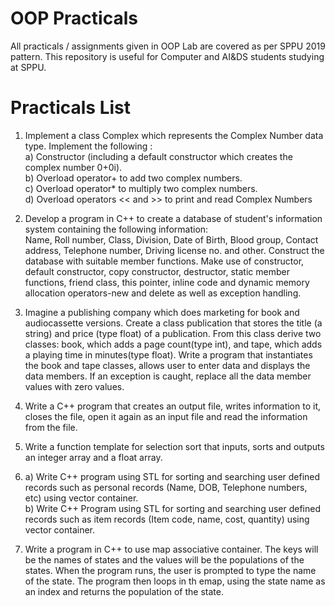 # OOP Practicals

All practicals / assignments given in OOP Lab are covered as per SPPU 2019 pattern. This repository is useful for Computer and AI&DS students studying at SPPU.

# Practicals List
1. Implement a class Complex which represents the Complex Number data type. Implement the following :  
    a) Constructor (including a default constructor which creates the complex number 0+0i).  
    b) Overload operator+ to add two complex numbers.  
    c) Overload operator* to multiply two complex numbers.  
    d) Overload operators << and >> to print and read Complex Numbers

2. Develop a program in C++ to create a database of student's information system containing the following information:  
Name, Roll number, Class, Division, Date of Birth, Blood group, Contact address, Telephone number, Driving license no. and other. Construct the database with suitable member functions. Make use of constructor, default constructor, copy constructor, destructor, static member functions, friend class, this pointer, inline code and dynamic memory allocation operators-new and delete as well as exception handling.

3. Imagine a publishing company which does marketing for book and audiocassette versions.
Create a class publication that stores the title (a string) and price (type float) of a publication. From this class derive two classes: book, which adds a page count(type int), and tape, which adds a playing time in minutes(type float). Write a program that 
instantiates the book and tape classes, allows user to enter data and displays the data members. If an exception is caught, replace all the data member values with zero values.

4. Write a C++ program that creates an output file, writes information to it, closes the file, open it again as an input file and read the information from the file.

5. Write a function template for selection sort that inputs, sorts and outputs an integer array and a float array.

6.
    a) Write C++ program using STL for sorting and searching user defined records such as personal records (Name, DOB, Telephone numbers, etc) using vector container.  
    b) Write C++ Program using STL for sorting and searching user defined records such as item records (Item code, name, cost, quantity) using vector container.

7. Write a program in C++ to use map associative container.
The keys will be the names of states and the values will be the populations of the states. When the program runs, the user is prompted to type the name of the state. The program then loops in th emap, using the state name as an index and returns the population of the state.